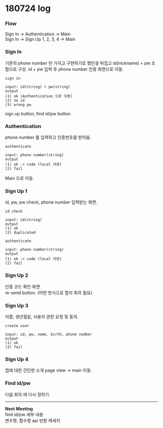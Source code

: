 # 180724 log

### Flow
Sign In -> Authentication -> Main  
Sign In -> Sign Up 1, 2, 3, 4 -> Main

### Sign In
기존의 phone number 만 가지고 구현하기로 했던걸 뒤집고 id(nickname) + pw 조합으로 구성.
id + pw 입력 후 phone number 인증 화면으로 이동.

```
sign in

input: id(string) + pw(string)  
output  
(1) ok (Authentication 으로 이동)
(2) no id  
(3) wrong pw  
```

sign up button, find id/pw button

### Authentication
phone number 를 입력하고 인증번호를 받아옴.

```
authenticate

input: phone number(string)
output
(1) ok -> code (local 저장)
(2) fail
```

Main 으로 이동.

### Sign Up 1
id, pw, pw check, phone number 입력받는 화면.

```
id check

input: id(string)
output
(1) ok
(2) duplicated
```

```
authenticate

input: phone number(string)
output
(1) ok -> code (local 저장)
(2) fail
```

### Sign Up 2
인증 코드 확인 화면.  
re-send button. (어떤 방식으로 할지 회의 필요)

### Sign Up 3
이름, 생년월일, 사용자 권한 요청 및 동의.

```
create user

input: id, pw, name, birth, phone number
output
(1) ok
(2) fail
```

### Sign Up 4
앱에 대한 간단한 소개 page view -> main 이동.

### Find id/pw
다음 회의 때 다시 정하기.

---
**Next Meeting**  
find id/pw 세부 내용  
변수명, 함수명
api 반환 메세지
